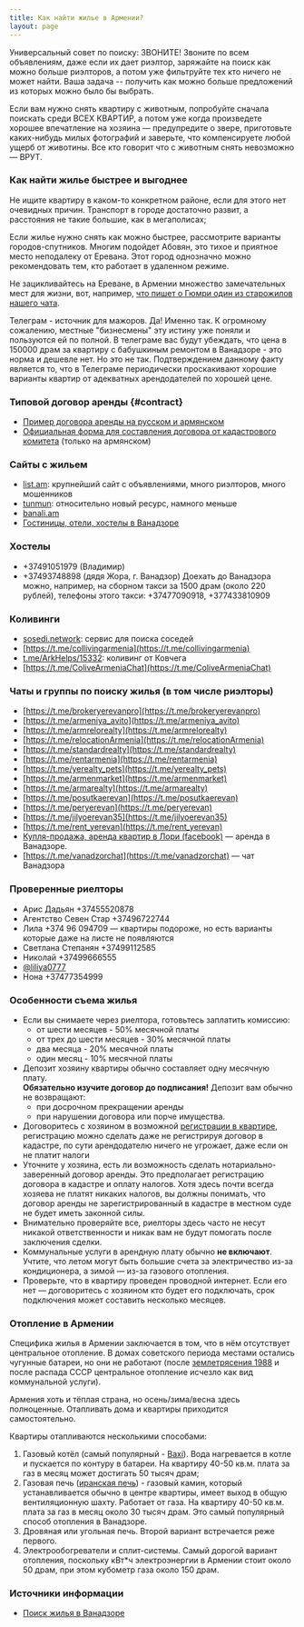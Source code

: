 ```yaml
---
title: Как найти жилье в Армении?
layout: page
---
```


Универсальный совет по поиску: ЗВОНИТЕ! Звоните по всем объявлениям, даже если их дает риэлтор, заряжайте на поиск
как можно больше риэлторов, а потом уже фильтруйте тех кто ничего не может найти. Ваша задача -- получить как можно
больше предложений из которых можно было бы выбрать.

Если вам нужно снять квартиру с животным, попробуйте сначала поискать среди ВСЕХ КВАРТИР, а потом уже когда произведете хорошее впечатление на хозяина — предупредите о звере, приготовьте каких-нибудь милых фотографий и заверьте, что компенсируете любой ущерб от животины. Все кто говорит что с животным снять невозможно — ВРУТ.

### Как найти жилье быстрее и выгоднее

Не ищите квартиру в каком-то конкретном районе, если для этого нет очевидных причин. Транспорт в городе достаточно
развит, а расстояния не такие большие, как в мегаполисах;

Если жилье нужно снять как можно быстрее, рассмотрите варианты городов-спутников. Многим подойдет Абовян, это тихое и
приятное место неподалеку от Еревана. Этот город однозначно можно рекомендовать тем, кто работает в удаленном режиме.

Не зацикливайтесь на Ереване, в Армении множество замечательных мест для жизни, вот, например,
[что пишет о Гюмри один из старожилов нашего чата](/files/gymri-review.png).

Телеграм - источник для мажоров. Да! Именно так. К огромному сожалению, местные "бизнесмены" эту истину уже поняли и
пользуются ей по полной. В телеграме вас будут убеждать, что цена в 150000 драм за квартиру с бабушкиным ремонтом в Ванадзоре -
это норма и дешевле нет. Но это не так. Подтверждением данному факту является то, что в Телеграме периодически
проскакивают хорошие варианты квартир от адекватных арендодателей по хорошей цене.

### Типовой договор аренды {#contract}

- [Пример договора аренды на русском и армянском](/files/flat-rent.docx)
- [Официальная форма для составления договора от кадастрового комитета](https://www.e-cadastre.am/ru/contracts/bnak_taracq_vardz) (только на армянском)

### Сайты с жильем

- [list.am](https://list.am): крупнейший сайт с объявлениями, много риэлторов, много мошенников
- [tunmun](https://tunmun.am/ru): относительно новый ресурс, намного меньше
- [banali.am](https://banali.am/ru/)
- [Гостиницы, отели, хостелы в Ванадзоре](https://docs.google.com/spreadsheets/d/13swssUMm-nz_WI2aLne0_Tt3nhYKauen5tURXjJRZxM/edit#gid=1733503771)

### Хостелы

- +37491051979 (Владимир)
- +37493748898 (дядя Жора, г. Ванадзор) Доехать до Ванадзора можно, например, на сборном такси за 1500 драм (около 220 рублей), телефоны этого такси: +37477090918, +377433810909

### Коливинги

- [sosedi.network](https://sosedi.network): сервис для поиска соседей
- [https://t.me/collivingarmenia](https://t.me/collivingarmenia)
- [t.me/ArkHelps/15332](https://t.me/ArkHelps/15332): коливинг от Ковчега
- [https://t.me/ColiveArmeniaChat](https://t.me/ColiveArmeniaChat)

### Чаты и группы по поиску жилья (в том числе риэлторы)

- [https://t.me/brokeryerevanpro](https://t.me/brokeryerevanpro)
- [https://t.me/armeniya_avito](https://t.me/armeniya_avito)
- [https://t.me/armrelorealty](https://t.me/armrelorealty)
- [https://t.me/relocationArmenia](https://t.me/relocationArmenia)
- [https://t.me/standardrealty](https://t.me/standardrealty)
- [https://t.me/rentarmenia](https://t.me/rentarmenia)
- [https://t.me/yerealty_pets](https://t.me/yerealty_pets)
- [https://t.me/armenmarket](https://t.me/armenmarket)
- [https://t.me/armarealty](https://t.me/armarealty)
- [https://t.me/posutkaerevan](https://t.me/posutkaerevan)
- [https://t.me/peryerevan](https://t.me/peryerevan)
- [https://t.me/jilyoerevan35](https://t.me/jilyoerevan35)
- [https://t.me/rent_yerevan](https://t.me/rent_yerevan)
- [Купля-продажа, аренда квартир в Лори (facebook)](https://www.facebook.com/groups/579410209987058/?ref=share) — аренда в Ванадзоре.
- [https://t.me/vanadzorchat](https://t.me/vanadzorchat) — чат Ванадзора

### Проверенные риелторы

- Арис Дадьян +37455520878
- Агентство Севен Стар +37496722744
- Лила +374 96 094709 — квартиры подороже, но есть варианты которые даже на листе не появляются
- Светлана Степанян +37499112585
- Николай +37499666555
- [@liliya0777](https://t.me/liliya0777)
- Нона +37477354999

### Особенности съема жилья

- Если вы снимаете через риелтора, готовьтесь заплатить комиссию:
  - от шести месяцев - 50% месячной платы
  - от трех до шести месяцев - 30% месячной платы
  - два месяца - 20% месячной платы
  - один месяц - 10% месячной платы
- Депозит хозяину квартиры обычно составляет одну месячную плату.<br> **Обязательно изучите договор до подписания!** Депозит вам обычно не возвращают:
  - при досрочном прекращении аренды
  - при нарушении договора или порче имущества.
- Договоритесь с хозяином в возможной [регистрации в квартире](../documents/registration.md), регистрацию можно сделать даже не регистрируя договор в кадастре, по сути арендодателю ничего не угрожает, даже если он не платит налоги
- Уточните у хозяина, есть ли возможность сделать нотариально-заверенный договор аренды. Это предполагает регистрацию договора в кадастре и оплату налогов. Хотя здесь почти всегда хозяева не платят никаких налогов, вы должны понимать, что договор аренды не зарегистрированный в кадастре в местном суде не будет иметь законной силы.
- Внимательно проверяйте все, риелторы здесь часто не несут никакой ответственности и никак вам не будут помогать после заключения сделки.
- Коммунальные услуги в арендную плату обычно **не включают**. Учтите, что летом могут быть большие счета за электричество из-за кондиционера, а зимой — из-за газового отопления.
- Проверьте, что в квартиру проведен проводной интернет. Если его нет — договоритесь с хозяином кто будет его подключать, срок подключения может составить несколько месяцев.

### Отопление в Армении

Специфика жилья в Армении заключается в том, что в нём отсутствует центральное отопление. В домах советского периода местами
остались чугунные батареи, но они не работают (после [землетрясения 1988](https://ru.wikipedia.org/wiki/Спитакское_землетрясение)
и после распада СССР центральное отопление исчезло как вид коммунальной услуги).

Армения хоть и тёплая страна, но осень/зима/весна здесь полноценные. Отапливать дома и квартиры приходится самостоятельно.

Квартиры отапливаются несколькими способами:

1. Газовый котёл (самый популярный - [Baxi](https://baxi.ru/)). Вода нагревается в котле и пускается по контуру в батареи. На квартиру 40-50 кв.м. плата за газ в месяц может достигать 50 тысяч драм;
2. Газовая печь ([иранская печь](https://www.google.com/search?q=иранская+печь&sourceid=chrome&ie=UTF-8)) - газовый камин, который устанавливается обычно в центре квартиры, имеет выход в общую вентиляционную шахту. Работает от газа. На квартиру 40-50 кв.м. плата за газ в месяц около 30 тысяч драм. Это самый популярный способ отопления в Ванадзоре.
3. Дровяная или угольная печь. Второй вариант встречается реже первого.
4. Электрообогреватели и сплит-системы. Самый дорогой вариант отопления, поскольку кВт*ч электроэнергии в Армении стоит около 50 драм, при этом кубометр газа около 150 драм.

### Источники информации

- [Поиск жилья в Ванадзоре](https://teletype.in/@vanadzor_live/FAQ_Kirivikan#FqqO)
